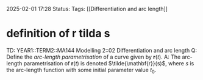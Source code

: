 2025-02-01 17:28
Status: 
Tags: [[Differentiation and arc length]]
# definition of r tilda s

TD: YEAR1::TERM2::MA144 Modelling 2::02 Differentiation and arc length
Q: Define the _arc-length parametrisation_ of a curve given by $\mathbf{r}(t)$.
A: The arc-length parametrisation of $\mathbf{r}(t)$ is denoted $\tilde{\mathbf{r}}(s)$, where $s$ is the arc-length function with some initial parameter value $t_{0}$.
<!--ID: 1738431068973-->

